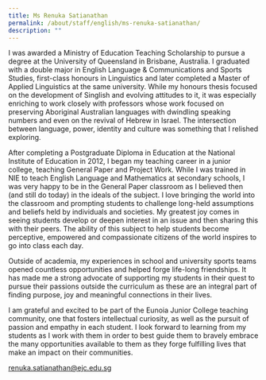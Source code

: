 ```yaml
---
title: Ms Renuka Satianathan
permalink: /about/staff/english/ms-renuka-satianathan/
description: ""
---
```

I was awarded a Ministry of Education Teaching Scholarship to pursue a degree at the University of Queensland in Brisbane, Australia. I graduated with a double major in English Language & Communications and Sports Studies, first-class honours in Linguistics and later completed a Master of Applied Linguistics at the same university. While my honours thesis focused on the development of Singlish and evolving attitudes to it, it was especially enriching to work closely with professors whose work focused on preserving Aboriginal Australian languages with dwindling speaking numbers and even on the revival of Hebrew in Israel. The intersection between language, power, identity and culture was something that I relished exploring. 

After completing a Postgraduate Diploma in Education at the National Institute of Education in 2012, I began my teaching career in a junior college, teaching General Paper and Project Work. While I was trained in NIE to teach English Language and Mathematics at secondary schools, I was very happy to be in the General Paper classroom as I believed then (and still do today) in the ideals of the subject. I love bringing the world into the classroom and prompting students to challenge long-held assumptions and beliefs held by individuals and societies. My greatest joy comes in seeing students develop or deepen interest in an issue and then sharing this with their peers. The ability of this subject to help students become perceptive, empowered and compassionate citizens of the world inspires to go into class each day.  

Outside of academia, my experiences in school and university sports teams opened countless opportunities and helped forge life-long friendships. It has made me a strong advocate of supporting my students in their quest to pursue their passions outside the curriculum as these are an integral part of finding purpose, joy and meaningful connections in their lives. 

I am grateful and excited to be part of the Eunoia Junior College teaching community, one that fosters intellectual curiosity, as well as the pursuit of passion and empathy in each student. I look forward to learning from my students as I work with them in order to best guide them to bravely embrace the many opportunities available to them as they forge fulfilling lives that make an impact on their communities.

[renuka.satianathan@ejc.edu.sg](mailto:renuka.satianathan@ejc.edu.sg)